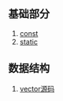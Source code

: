 ## 基础部分

1. [const](foundation/const/const.md)
2. [static](foundation/static/static.md)

## 数据结构
1. [vector源码](code/vector/vector.md)